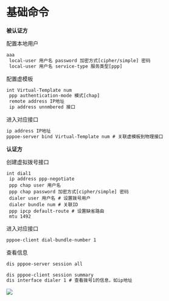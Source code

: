 # 基础命令

**被认证方**

配置本地用户
```txt
aaa 
 local-user 用户名 password 加密方式[cipher/simple] 密码
 local-user 用户名 service-type 服务类型[ppp] 
```

配置虚模板
```txt
int Virtual-Template num
 ppp authentication-mode 模式[chap]
 remote address IP地址
 ip address unnmbered 接口
```

进入对应接口
```txt
ip address IP地址
pppoe-server bind Virtual-Template num # 关联虚模板到物理接口
```

**认证方**

创建虚拟拨号接口
```
int dial1
 ip address ppp-negotiate
 ppp chap user 用户名
 ppp chap password 加密方式[cipher/simple] 密码
 dialer user 用户名 # 设置拨号用户
 dialer bundle num # 关联ID
 ppp ipcp default-route # 设置缺省路由
 mtu 1492
```

进入对应接口
```txt
pppoe-client dial-bundle-number 1
```

查看信息

```txt
dis pppoe-server session all

dis pppoe-client session summary
dis interface dialer 1 # 查看拨号1的信息，如ip地址
```

![](attachment/Pasted%20image%2020231217213733.png)
